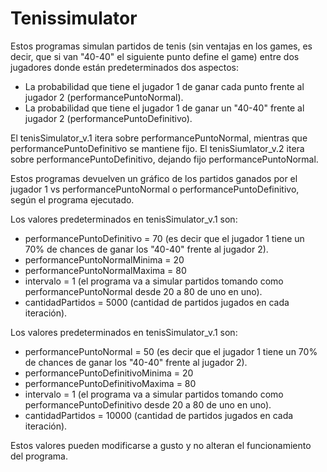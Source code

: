 # Tenissimulator
Estos programas simulan partidos de tenis (sin ventajas en los games, es decir, que si van "40-40" el siguiente punto define el game) entre dos jugadores donde están predeterminados dos aspectos:

- La probabilidad que tiene el jugador 1 de ganar cada punto frente al jugador 2 (performancePuntoNormal).
- La probabilidad que tiene el jugador 1 de ganar un "40-40" frente al jugador 2 (performancePuntoDefinitivo).

El tenisSimulator_v.1 itera sobre performancePuntoNormal, mientras que performancePuntoDefinitivo se mantiene fijo.
El tenisSiumlator_v.2 itera sobre performancePuntoDefinitivo, dejando fijo performancePuntoNormal.

Estos programas devuelven un gráfico de los partidos ganados por el jugador 1 vs performancePuntoNormal o performancePuntoDefinitivo, según el programa ejecutado.

Los valores predeterminados en tenisSimulator_v.1 son:

- performancePuntoDefinitivo = 70 (es decir que el jugador 1 tiene un 70% de chances de ganar los "40-40" frente al jugador 2).
- performancePuntoNormalMinima = 20
- performancePuntoNormalMaxima = 80
- intervalo = 1 (el programa va a simular partidos tomando como performancePuntoNormal desde 20 a 80 de uno en uno).
- cantidadPartidos = 5000 (cantidad de partidos jugados en cada iteración).


Los valores predeterminados en tenisSimulator_v.1 son:

- performancePuntoNormal = 50 (es decir que el jugador 1 tiene un 70% de chances de ganar los "40-40" frente al jugador 2).
- performancePuntoDefinitivoMinima = 20
- performancePuntoDefinitivoMaxima = 80
- intervalo = 1 (el programa va a simular partidos tomando como performancePuntoDefinitivo desde 20 a 80 de uno en uno).
- cantidadPartidos = 10000 (cantidad de partidos jugados en cada iteración).

Estos valores pueden modificarse a gusto y no alteran el funcionamiento del programa.
